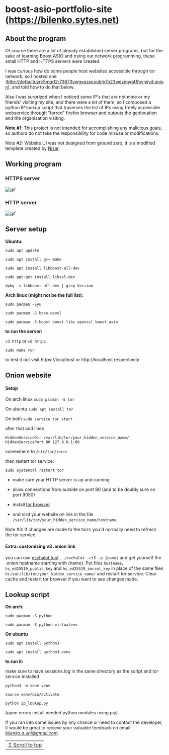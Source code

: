 # boost-asio-portfolio-site (https://bilenko.sytes.net)

## About the program

Of course there are a lot of already established server programs, but for the sake of learning Boost ASIO and trying out network programming, these small HTTP and HTTPS servers were created.

I was curious how do some people host websites accessible through tor network, so I hosted one (http://defaultuzrc5mqrl2r73673vwgvpzscoubjb7n23wezmyq4ffoyjeiyd.onion), and told how to do that below.

Also I was surprized when I noticed some IP's that are not mine or my friends' visiting my site, and there were a lot of them, so I composed a python IP lookup script that traverses the list of IPs using freely accessible webservice through "torred" firefox browser and outputs the geolocation and the organisation visiting.

**Note #1**: This project is not intended for accomplishing any malicious goals, so authors do not take the responsibility for code misuse or modifications.

Note #2: Website UI was not designed from ground zero, it is a modified template created by [Nisar](https://github.com/nisarhassan12/).

## Working program

### HTTPS server

![gif](https://github.com/Andriy-Bilenko/boost-asio-portfolio-site/raw/main/res/https.gif)

### HTTP server

![gif](https://github.com/Andriy-Bilenko/boost-asio-portfolio-site/raw/main/res/http.gif)

## Server setup

**Ubuntu:**

`sudo apt update`

`sudo apt install g++ make`

`sudo apt install libboost-all-dev`

`sudo apt-get install libssl-dev`

`dpkg -s libboost-all-dev | grep Version`

**Arch linux (might not be the full list):**

`sudo pacman -Syu`

`sudo pacman -S base-devel`

`sudo pacman -S boost boost-libs openssl boost-asio`

**to run the server:**

`cd http` or `cd https`

`sudo make run`



to test it out visit https://localhost or http://localhost respectively

## Onion website

#### Setup

On arch linux `sudo pacman -S tor`

On ubuntu `sudo apt install tor`

On both `sudo service tor start`



after that add lines


```
HiddenServiceDir /var/lib/tor/your_hidden_service_name/
HiddenServicePort 80 127.0.0.1:80
```

somewhere to `/etc/tor/torrc`

then restart tor service:

`sudo systemctl restart tor`



-  make sure your HTTP server is up and running

-  allow connections from outside on port 80 (and to be doubly sure on port 9050)

-  install [tor browser](https://www.torproject.org/download/)

-  and visit your website on link in the file `/var/lib/tor/your_hidden_service_name/hostname`.



Note #3: If changes are made to the torrc you'd normally need to refresh the tor service.


#### Extra: customizing v3 .onion link

you can use [eschalot tool](https://github.com/ReclaimYourPrivacy/eschalot) , `./eschalot -ct5 -p {name}` and get yourself the .onion hostname starting with {name}. Put files `hostname`, `hs_ed25519_public_key` and `hs_ed25519_secret_key` in place of the same files in `/var/lib/tor/your_hidden_service_name/` and restart tor service. Clear cache and restart tor browser if you want to see changes made.



## Lookup script

**On arch:**

`sudo pacman -S python`

`sudo pacman -S python-virtualenv`

**On ubuntu**

`sudo apt install python3`

`sudo apt install python3-venv`

**to run it:**

make sure to have sessions.log in the same directory as the script and tor service installed

`python3 -m venv venv`

`source venv/bin/activate`

`python ip_lookup.py`

(upon errors install needed python modules using pip)





If you ran into some issues by any chance or need to contact the developer, it would be great to recieve your valuable feedback on email: *bilenko.a.uni@gmail.com*.

<div align="right">
<table><td>
<a href="#start-of-content">↥ Scroll to top</a>
</td></table>
</div>
